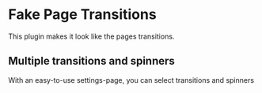 [//]: # (~Current Version:1.0.11~)

# Fake Page Transitions

This plugin makes it look like the pages transitions.

## Multiple transitions and spinners

With an easy-to-use settings-page, you can select transitions and spinners
